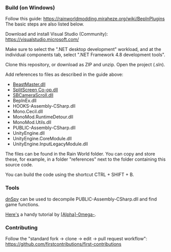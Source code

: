 ### Build (on Windows)
Follow this guide: https://rainworldmodding.miraheze.org/wiki/BepInPlugins  
The basic steps are also listed below.

Download and install Visual Studio (Community): https://visualstudio.microsoft.com/

Make sure to select the ".NET desktop development" workload, and at the individual components tab, select ".NET Framework 4.8 development tools".

Clone this repository, or download as ZIP and unzip. Open the project (.sln).

Add references to files as described in the guide above:
- [BeastMaster.dll](https://github.com/NoirCatto/BeastMaster)
- [SplitScreen Co-op.dll](https://github.com/henpemaz/RemixMods)
- [SBCameraScroll.dll](https://github.com/SchuhBaum/SBCameraScroll)
- BepInEx.dll
- HOOKS-Assembly-CSharp.dll
- Mono.Cecil.dll
- MonoMod.RuntimeDetour.dll
- MonoMod.Utils.dll
- PUBLIC-Assembly-CSharp.dll
- UnityEngine.dll
- UnityEngine.CoreModule.dll
- UnityEngine.InputLegacyModule.dll

The files can be found in the Rain World folder. You can copy and store these, for example, in a folder "references" next to the folder containing this source code.

You can build the code using the shortcut CTRL + SHIFT + B.


### Tools
[dnSpy](https://github.com/dnSpy/dnSpy) can be used to decompile PUBLIC-Assembly-CSharp.dll and find game functions.

[Here's](https://www.youtube.com/watch?v=1ckUvTtZaVY) a handy tutorial by [\[Alpha\]-0mega-](https://www.youtube.com/@0megaD).


### Contributing
Follow the "standard fork -> clone -> edit -> pull request workflow": https://github.com/firstcontributions/first-contributions
